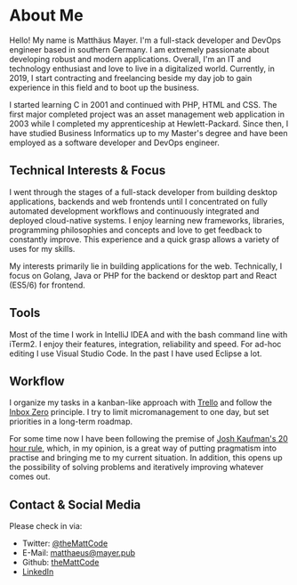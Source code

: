 # About Me

Hello! My name is Matthäus Mayer. I'm a full-stack developer and DevOps engineer based in southern Germany. I am extremely passionate about developing robust and modern applications. Overall, I'm an IT and technology enthusiast and love to live in a digitalized world. Currently, in 2019, I start contracting and freelancing beside my day job to gain experience in this field and to boot up the business.

I started learning C in 2001 and continued with PHP, HTML and CSS. The first major completed project was an asset management web application in 2003 while I completed my apprenticeship at Hewlett-Packard. Since then, I have studied Business Informatics up to my Master's degree and have been employed as a software developer and DevOps engineer.

## Technical Interests & Focus

I went through the stages of a full-stack developer from building desktop applications, backends and web frontends until I concentrated on fully automated development workflows and continuously integrated and deployed cloud-native systems. I enjoy learning new frameworks, libraries, programming philosophies and concepts and love to get feedback to constantly improve. This experience and a quick grasp allows a variety of uses for my skills.

My interests primarily lie in building applications for the web. Technically, I focus on Golang, Java or PHP for the backend or desktop part and React (ES5/6) for frontend.

## Tools

Most of the time I work in IntelliJ IDEA and with the bash command line with iTerm2. I enjoy their features, integration, reliability and speed. For ad-hoc editing I use Visual Studio Code. In the past I have used Eclipse a lot.

## Workflow

I organize my tasks in a kanban-like approach with [Trello](https://trello.com) and follow the [Inbox Zero](https://youtu.be/z9UjeTMb3Yk) principle. I try to limit micromanagement to one day, but set priorities in a long-term roadmap.

For some time now I have been following the premise of [Josh Kaufman's 20 hour rule](https://www.youtube.com/watch?v=5MgBikgcWnY), which, in my opinion, is a great way of putting pragmatism into practise and bringing me to my current situation. In addition, this opens up the possibility of solving problems and iteratively improving whatever comes out.

## Contact & Social Media

Please check in via:
 * Twitter: [@theMattCode](https://twitter.com/theMattCode)
 * E-Mail: matthaeus@mayer.pub
 * Github: [theMattCode](https://github.com/theMattCode)
 * [LinkedIn](https://www.linkedin.com/in/matthäus-mayer-714272148/)

